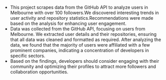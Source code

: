 - This project scrapes data from the GitHub API to analyze users in Melbourne with over 100 followers.We discovered interesting trends in user activity and repository statistics.Recommendations were made based on the analysis for enhancing user engagement.
- Data was collected from the GitHub API, focusing on users from Melbourne. We extracted user details and their repositories, ensuring that all data was cleaned and formatted as required. After analyzing the data, we found that the majority of users were affiliated with a few prominent companies, indicating a concentration of developers in specific sectors.
- Based on the findings, developers should consider engaging with their community and optimizing their profiles to attract more followers and collaboration opportunities.
